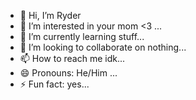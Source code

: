 - 👋 Hi, I’m Ryder
- 👀 I’m interested in your mom <3 ...
- 🌱 I’m currently learning stuff...
- 💞️ I’m looking to collaborate on nothing...
- 📫 How to reach me idk...
- 😄 Pronouns: He/Him ...
- ⚡ Fun fact: yes...

<!---
HogRydah/HogRydah is a ✨ special ✨ repository because its `README.md` (this file) appears on your GitHub profile.
You can click the Preview link to take a look at your changes.
--->

